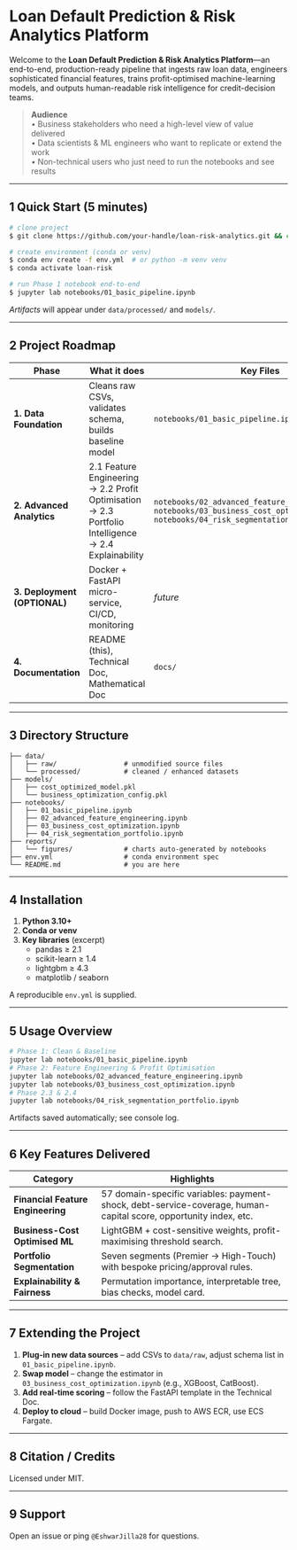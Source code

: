 # Loan Default Prediction & Risk Analytics Platform

Welcome to the **Loan Default Prediction & Risk Analytics Platform**—an end-to-end, production-ready pipeline that ingests raw loan data, engineers sophisticated financial features, trains profit-optimised machine-learning models, and outputs human-readable risk intelligence for credit-decision teams.

> **Audience**  
> • Business stakeholders who need a high-level view of value delivered  
> • Data scientists & ML engineers who want to replicate or extend the work  
> • Non-technical users who just need to run the notebooks and see results

---

## 1  Quick Start (5 minutes)

```bash
# clone project
$ git clone https://github.com/your-handle/loan-risk-analytics.git && cd loan-risk-analytics

# create environment (conda or venv)
$ conda env create -f env.yml  # or python -m venv venv
$ conda activate loan-risk

# run Phase 1 notebook end-to-end
$ jupyter lab notebooks/01_basic_pipeline.ipynb
```
*Artifacts* will appear under `data/processed/` and `models/`.

---

## 2  Project Roadmap

| Phase | What it does | Key Files |
|-------|-------------|-----------|
| **1. Data Foundation** | Cleans raw CSVs, validates schema, builds baseline model | `notebooks/01_basic_pipeline.ipynb` |
| **2. Advanced Analytics** | 2.1 Feature Engineering → 2.2 Profit Optimisation → 2.3 Portfolio Intelligence → 2.4 Explainability | `notebooks/02_advanced_feature_engineering.ipynb` <br> `notebooks/03_business_cost_optimization.ipynb` <br> `notebooks/04_risk_segmentation_portfolio.ipynb` |
| **3. Deployment (OPTIONAL)** | Docker + FastAPI micro-service, CI/CD, monitoring | _future_ |
| **4. Documentation** | README (this), Technical Doc, Mathematical Doc | `docs/` |

---

## 3  Directory Structure

```
├── data/
│   ├── raw/                 # unmodified source files
│   └── processed/           # cleaned / enhanced datasets
├── models/
│   ├── cost_optimized_model.pkl
│   └── business_optimization_config.pkl
├── notebooks/
│   ├── 01_basic_pipeline.ipynb
│   ├── 02_advanced_feature_engineering.ipynb
│   ├── 03_business_cost_optimization.ipynb
│   ├── 04_risk_segmentation_portfolio.ipynb
├── reports/
│   └── figures/             # charts auto-generated by notebooks
├── env.yml                  # conda environment spec
└── README.md                # you are here
```

---

## 4  Installation

1. **Python 3.10+**
2. **Conda or venv**
3. **Key libraries** (excerpt)
   * pandas ≥ 2.1
   * scikit-learn ≥ 1.4
   * lightgbm ≥ 4.3
   * matplotlib / seaborn

A reproducible `env.yml` is supplied.

---

## 5  Usage Overview

```bash
# Phase 1: Clean & Baseline
jupyter lab notebooks/01_basic_pipeline.ipynb
# Phase 2: Feature Engineering & Profit Optimisation
jupyter lab notebooks/02_advanced_feature_engineering.ipynb
jupyter lab notebooks/03_business_cost_optimization.ipynb
# Phase 2.3 & 2.4
jupyter lab notebooks/04_risk_segmentation_portfolio.ipynb
```
Artifacts saved automatically; see console log.

---

## 6  Key Features Delivered

| Category | Highlights |
|----------|------------|
| **Financial Feature Engineering** | 57 domain-specific variables: payment-shock, debt-service-coverage, human-capital score, opportunity index, etc. |
| **Business-Cost Optimised ML** | LightGBM + cost-sensitive weights, profit-maximising threshold search. |
| **Portfolio Segmentation** | Seven segments (Premier → High-Touch) with bespoke pricing/approval rules. |
| **Explainability & Fairness** | Permutation importance, interpretable tree, bias checks, model card. |

---

## 7  Extending the Project

1. **Plug-in new data sources** – add CSVs to `data/raw`, adjust schema list in `01_basic_pipeline.ipynb`.
2. **Swap model** – change the estimator in `03_business_cost_optimization.ipynb` (e.g., XGBoost, CatBoost).
3. **Add real-time scoring** – follow the FastAPI template in the Technical Doc.
4. **Deploy to cloud** – build Docker image, push to AWS ECR, use ECS Fargate.

---

## 8  Citation / Credits

Licensed under MIT.

---

## 9  Support

Open an issue or ping `@EshwarJilla28` for questions.
